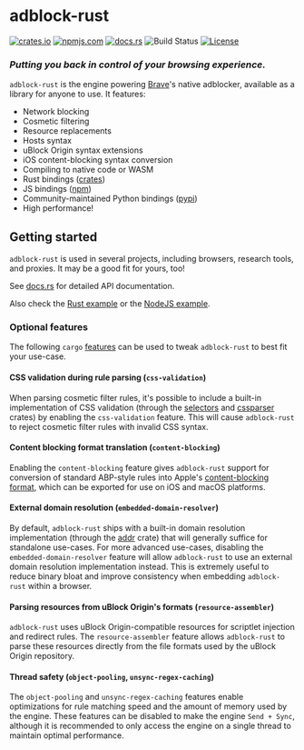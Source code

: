 # adblock-rust

[![crates.io](https://img.shields.io/crates/v/adblock.svg)](https://crates.io/crates/adblock)
[![npmjs.com](https://img.shields.io/npm/v/adblock-rs.svg)](https://www.npmjs.com/package/adblock-rs)
[![docs.rs](https://docs.rs/adblock/badge.svg)](https://docs.rs/adblock)
![Build Status](https://github.com/brave/adblock-rust/actions/workflows/ci.yml/badge.svg)
[![License](https://img.shields.io/badge/License-MPL--2.0-blue)](LICENSE)

### _Putting you back in control of your browsing experience._

`adblock-rust` is the engine powering [Brave](https://brave.com)'s native adblocker, available as a library for anyone to use. It features:

- Network blocking
- Cosmetic filtering
- Resource replacements
- Hosts syntax
- uBlock Origin syntax extensions
- iOS content-blocking syntax conversion
- Compiling to native code or WASM
- Rust bindings ([crates](https://crates.io/crates/adblock))
- JS bindings ([npm](https://npmjs.com/adblock-rs))
- Community-maintained Python bindings ([pypi](https://pypi.org/project/adblock/))
- High performance!

## Getting started

`adblock-rust` is used in several projects, including browsers, research tools, and proxies.
It may be a good fit for yours, too!

See [docs.rs](https://docs.rs/adblock) for detailed API documentation.

Also check the [Rust example](./examples/example.rs) or the [NodeJS example](./js/example.js).

### Optional features

The following `cargo` [features](https://doc.rust-lang.org/cargo/reference/features.html) can be used to tweak `adblock-rust` to best fit your use-case.

#### CSS validation during rule parsing (`css-validation`)

When parsing cosmetic filter rules, it's possible to include a built-in implementation of CSS validation (through the [selectors](https://crates.io/crates/selectors) and [cssparser](https://crates.io/crates/cssparser) crates) by enabling the `css-validation` feature. This will cause `adblock-rust` to reject cosmetic filter rules with invalid CSS syntax.

#### Content blocking format translation (`content-blocking`)

Enabling the `content-blocking` feature gives `adblock-rust` support for conversion of standard ABP-style rules into Apple's [content-blocking format](https://developer.apple.com/documentation/safariservices/creating_a_content_blocker), which can be exported for use on iOS and macOS platforms.

#### External domain resolution (`embedded-domain-resolver`)

By default, `adblock-rust` ships with a built-in domain resolution implementation (through the [addr](https://crates.io/crates/addr) crate) that will generally suffice for standalone use-cases. For more advanced use-cases, disabling the `embedded-domain-resolver` feature will allow `adblock-rust` to use an external domain resolution implementation instead. This is extremely useful to reduce binary bloat and improve consistency when embedding `adblock-rust` within a browser.

#### Parsing resources from uBlock Origin's formats (`resource-assembler`)

`adblock-rust` uses uBlock Origin-compatible resources for scriptlet injection and redirect rules.
The `resource-assembler` feature allows `adblock-rust` to parse these resources directly from the file formats used by the uBlock Origin repository.

#### Thread safety (`object-pooling`, `unsync-regex-caching`)

The `object-pooling` and `unsync-regex-caching` features enable optimizations for rule matching speed and the amount of memory used by the engine.
These features can be disabled to make the engine `Send + Sync`, although it is recommended to only access the engine on a single thread to maintain optimal performance.
